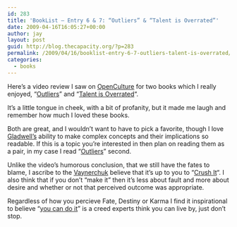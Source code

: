 ```yaml
---
id: 283
title: 'BookList – Entry 6 & 7: “Outliers” & “Talent is Overrated”'
date: 2009-04-16T16:05:27+00:00
author: jay
layout: post
guid: http://blog.thecapacity.org/?p=283
permalink: /2009/04/16/booklist-entry-6-7-outliers-talent-is-overrated/
categories:
  - books
---
```

Here’s a video review I saw on [OpenCulture](http://www.openculture.com/2009/04/talent_10000_hours_luck.html) for two books which I really enjoyed, “[Outliers](http://www.amazon.com/Outliers-Story-Success-Malcolm-Gladwell/dp/0316017922/ref=sr_1_1?ie=UTF8&s=books&qid=1239914857&sr=8-1&tag=thecapacity-20)” and “[Talent is Overrated](http://www.amazon.com/Talent-Overrated-Separates-World-Class-Performers/dp/1591842247/ref=sr_1_1?ie=UTF8&s=books&qid=1239914937&sr=8-1&tag=thecapacity-20)“.



It’s a little tongue in cheek, with a bit of profanity, but it made me laugh and remember how much I loved these books.

Both are great, and I wouldn’t want to have to pick a favorite, though I love [Gladwell’s](http://www.amazon.com/exec/obidos/search-handle-url/ref=ntt_athr_dp_sr_1?_encoding=UTF8&search-type=ss&index=books&field-author=Malcolm%20Gladwell) ability to make complex concepts and their implications so readable. If this is a topic you’re interested in then plan on reading them as a pair, in my case I read “[Outliers](http://www.amazon.com/Outliers-Story-Success-Malcolm-Gladwell/dp/0316017922/ref=sr_1_1?ie=UTF8&s=books&qid=1239914857&sr=8-1&tag=thecapacity-20)” second.

Unlike the video’s humorous conclusion, that we still have the fates to blame, I ascribe to the [Vaynerchuk](http://garyvaynerchuk.com/) believe that it’s up to you to “[Crush It](http://rooreynolds.com/2008/10/12/gary-vaynerchuck-and-others-at-the-web-20-expo-ny/)“. I also think that if you don’t “make it” then it’s less about fault and more about desire and whether or not that perceived outcome was appropriate.

Regardless of how you percieve Fate, Destiny or Karma I find it inspirational to believe “[you can do it](http://www.youtube.com/watch?v=_rAHnwWfsaY)” is a creed experts think you can live by, just don’t stop.
